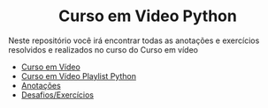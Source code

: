<h1 align="center">Curso em Video Python</h1>
 <p>Neste repositório você irá encontrar todas as anotações e exercícios resolvidos e realizados no curso do Curso em vídeo</p>
 <ul>
  <li><a href="https://www.youtube.com/CursoemV%C3%ADdeo" target="blank">Curso em Vídeo</a></li>
  <li><a href="https://www.youtube.com/watch?v=S9uPNppGsGo&list=PLvE-ZAFRgX8hnECDn1v9HNTI71veL3oW0&index=2">Curso em Vídeo Playlist Python</a></li>
  <li><a href="https://github.com/johnpotato359/Curso_Em_Video_Python/tree/main/aulas">Anotações</a></li>
  <li><a href="https://github.com/johnpotato359/Curso_Em_Video_Python/tree/main/desafios">Desafios/Exercícios</a></li>
 </ul>
